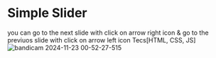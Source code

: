 # Simple Slider 
you can go to the next slide with click on arrow right icon & go to the previuos slide with click on arrow left icon
Tecs[HTML, CSS, JS]
![bandicam 2024-11-23 00-52-27-515](https://github.com/user-attachments/assets/855a9934-14a0-487d-abb6-017805ca4306)
